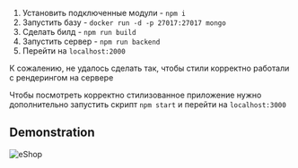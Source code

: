 1. Установить подключенные модули - `npm i`
2. Запустить базу - `docker run -d -p 27017:27017 mongo`
3. Сделать билд - `npm run build`
4. Запустить сервер - `npm run backend`
5. Перейти на `localhost:2000`

К сожалению, не удалось сделать так, чтобы стили корректно работали с рендерингом на сервере

Чтобы посмотреть корректно стилизованное приложение нужно дополнительно запустить скрипт `npm start` и перейти на `localhost:3000`

## Demonstration
![eShop](https://user-images.githubusercontent.com/72819725/162219444-6e8da21c-5f00-4148-98d0-5f58e7d25059.gif)
